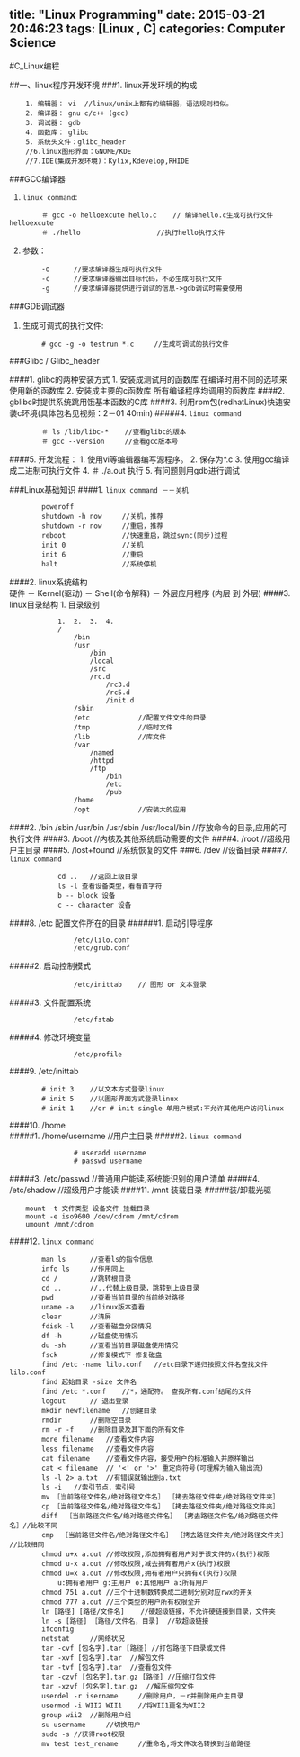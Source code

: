 title: "Linux Programming"
date: 2015-03-21 20:46:23
tags: [Linux , C]
categories: Computer Science
---
#C_Linux编程##一、linux程序开发环境###1. linux开发环境的构成```	1. 编辑器： vi	//linux/unix上都有的编辑器，语法规则相似。	2. 编译器： gnu c/c++ (gcc) 	3. 调试器： gdb	4. 函数库： glibc	5. 系统头文件：glibc_header	//6.linux图形界面：GNOME/KDE	//7.IDE(集成开发环境)：Kylix,Kdevelop,RHIDE```###GCC编译器1. `linux command`:```		＃ gcc -o helloexcute hello.c	// 编译hello.c生成可执行文件helloexcute		＃ ./hello					//执行hello执行文件```2. 参数：   		```		-o		//要求编译器生成可执行文件 		-c		//要求编译器输出目标代码，不必生成可执行文件		-g		//要求编译器提供进行调试的信息->gdb调试时需要使用```###GDB调试器1. 生成可调式的执行文件:```		# gcc -g -o testrun *.c		//生成可调试的执行文件```				###Glibc / Glibc_header####1. glibc的两种安装方式	1. 安装成测试用的函数库			在编译时用不同的选项来使用新的函数库	2. 安装成主要的c函数库			所有编译程序均调用的函数库####2. gblibc时提供系统跳用饿基本函数的C库####3. 利用rpm包(redhatLinux)快速安装c环境(具体包名见视频：2－01 40min)#####4. `linux command````		＃ ls /lib/libc-*	//查看glibc的版本		＃ gcc --version		//查看gcc版本号```####5. 开发流程：	1. 使用vi等编辑器编写源程序。	2. 保存为*.c	3. 使用gcc编译成二进制可执行文件	4. ＃ ./a.out  执行	5. 有问题则用gdb进行调试###Linux基础知识####1. `linux command －－关机````				poweroff		shutdown -h now 	//关机，推荐		shutdown -r now		//重启，推荐		reboot				//快速重启，跳过sync(同步)过程		init 0				//关机		init 6				//重启		halt				//系统停机```####2. linux系统结构  	硬件 － Kernel(驱动) － Shell(命令解释) － 外层应用程序	(内层 到 外层)####3. linux目录结构	1. 目录级别```				1.	2.	3.	4.			/				/bin				/usr					/bin					/local					/src					/rc.d						/rc3.d						/rc5.d						/init.d				/sbin				/etc			//配置文件文件的目录				/tmp			//临时文件				/lib			//库文件				/var					/named					/httpd					/ftp						/bin						/etc						/pub				/home				/opt			//安装大的应用```####2. /bin /sbin /usr/bin /usr/sbin /usr/local/bin //存放命令的目录,应用的可执行文件####3. /boot	//内核及其他系统启动需要的文件####4. /root	//超级用户主目录####5. /lost+found	//系统恢复的文件###6. /dev		//设备目录####7. `linux command`	```			cd ..	//返回上级目录			ls -l 查看设备类型，看看首字符			b -- block 设备    			c -- character 设备```####8. /etc 配置文件所在的目录######1. 启动引导程序```						/etc/lilo.conf				/etc/grub.conf```#####2. 启动控制模式```							/etc/inittab	// 图形 or 文本登录```#####3. 文件配置系统	```						/etc/fstab```#####4. 修改环境变量	```					/etc/profile```####9. /etc/inittab				# init 3	//以文本方式登录linux			# init 5	//以图形界面方式登录linux			# init 1	//or # init single 单用户模式:不允许其他用户访问linux####10. /home		#####1. /home/username	//用户主目录#####2. `linux command`		```				# useradd username				# passwd username```#####3. /etc/passwd		//普通用户能读,系统能识别的用户清单#####4. /etc/shadow 		//超级用户才能读####11. /mnt 装载目录#####装/卸载光驱```	mount -t 文件类型 设备文件 挂载目录	mount -e iso9600 /dev/cdrom /mnt/cdrom	umount /mnt/cdrom```####12. `linux command````		man ls		//查看ls的指令信息		info ls		//作用同上		cd /		//跳转根目录		cd ..		//..代替上级目录，跳转到上级目录		pwd			//查看当前目录的当前绝对路径		uname -a	//linux版本查看		clear		//清屏		fdisk -l	//查看磁盘分区情况 		df -h		//磁盘使用情况		du -sh		//查看当前目录磁盘使用情况 		fsck		//修复模式下 修复磁盘		find /etc -name lilo.conf	//etc目录下递归按照文件名查找文件lilo.conf		find 起始目录 -size 文件名		find /etc *.conf	//*，通配符。 查找所有.conf结尾的文件		logout 		// 退出登录		mkdir newfilename	//创建目录		rmdir		//删除空目录		rm -r -f	//删除目录及其下面的所有文件		more filename	//查看文件内容		less filename	//查看文件内容		cat	filename	//查看文件内容，接受用户的标准输入并原样输出		cat < filename	// '<' or '>' 重定向符号(可理解为输入输出流)		ls -l 2> a.txt	//有错误就输出到a.txt		ls -i	//索引节点，索引号		mv ［当前路径文件名/绝对路径文件名］ ［拷去路径文件夹/绝对路径文件夹］ 		cp ［当前路径文件名/绝对路径文件名］ ［拷去路径文件夹/绝对路径文件夹］ 		diff  ［当前路径文件名/绝对路径文件名］ ［拷去路径文件名/绝对路径文件名］//比较不同		cmp	 ［当前路径文件名/绝对路径文件名］ ［拷去路径文件夹/绝对路径文件夹］ //比较相同 		chmod u+x a.out	//修改权限,添加拥有者用户对于该文件的x(执行)权限		chmod u-x a.out	//修改权限,减去拥有者用户x(执行)权限		chmod u=x a.out	//修改权限,拥有者用户只拥有x(执行)权限			u:拥有者用户 g:主用户 o:其他用户 a:所有用户		chmod 751 a.out	//三个十进制数转换成二进制分别对应rwx的开关		chmod 777 a.out	//三个类型的用户所有权限全开		ln [路径] [路径/文件名]	//硬超级链接，不允许硬链接到目录，文件夹		ln -s [路径] ［路径/文件名，目录]	//软超级链接		ifconfig		netstat		//网络状况		tar -cvf [包名字].tar [路径]	//打包路径下目录或文件		tar -xvf [包名字].tar	//解包文件		tar -tvf [包名字].tar	//查看包文件		tar -czvf [包名字].tar.gz [路径]	//压缩打包文件		tar -xzvf [包名字].tar.gz	//解压缩包文件		userdel -r isername		//删除用户，－r并删除用户主目录		usermod -i WII2 WII1	//将WII1更名为WII2		group wii2	//删除用户组		su username		//切换用户		sudo -s	//获得root权限		mv test test_rename		//重命名,将文件改名转换到当前路径```
